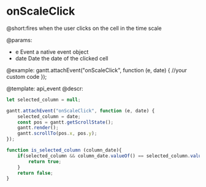 onScaleClick
=============
@short:fires when the user clicks on the cell in the time scale

@params:
- e Event	a native event object
- date	Date	the date of the clicked cell

@example:
gantt.attachEvent("onScaleClick", function (e, date) {
	//your custom code
});


@template:	api_event
@descr:

~~~js
let selected_column = null;

gantt.attachEvent("onScaleClick", function (e, date) {
	selected_column = date;
	const pos = gantt.getScrollState();
	gantt.render();
	gantt.scrollTo(pos.x, pos.y);
});

function is_selected_column (column_date){
	if(selected_column && column_date.valueOf() == selected_column.valueOf()){
		return true;
	}
	return false;
}
~~~